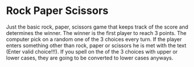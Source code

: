 # Rock Paper Scissors

Just the basic rock, paper, scissors game that keeps track of the score and determines the winner.
The winner is the first player to reach 3 points.
The computer pick on a random one of the 3 choices every turn.
If the player enters something other than rock, paper or scissors he is met with the text (Enter valid choice!!!).
If you spell on the of the 3 choices with upper or lower cases, they are going to be converted to lower cases anyways.
